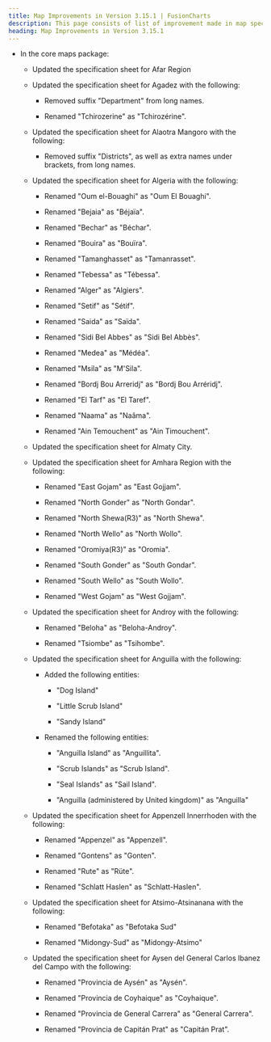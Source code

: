 ```yaml
---
title: Map Improvements in Version 3.15.1 | FusionCharts
description: This page consists of list of improvement made in map specification sheets in FusionCharts v3.15.1.
heading: Map Improvements in Version 3.15.1
---
```


- In the core maps package:

  - Updated the specification sheet for Afar Region

  - Updated the specification sheet for Agadez with the following:

    - Removed suffix "Department" from long names.

    - Renamed "Tchirozerine" as "Tchirozérine".

  - Updated the specification sheet for Alaotra Mangoro with the following:

    - Removed suffix "Districts", as well as extra names under brackets, from long names.

  - Updated the specification sheet for Algeria with the following:

    - Renamed "Oum el-Bouaghi" as "Oum El Bouaghi".

    - Renamed "Bejaia" as "Béjaïa".

    - Renamed "Bechar" as "Béchar".

    - Renamed "Bouira" as "Bouïra".

    - Renamed "Tamanghasset" as "Tamanrasset".

    - Renamed "Tebessa" as "Tébessa".

    - Renamed "Alger" as "Algiers".

    - Renamed "Setif" as "Sétif".

    - Renamed "Saida" as "Saïda".

    - Renamed "Sidi Bel Abbes" as "Sidi Bel Abbès".

    - Renamed "Medea" as "Médéa".

    - Renamed "Msila" as "M'Sila".

    - Renamed "Bordj Bou Arreridj" as "Bordj Bou Arréridj".

    - Renamed "El Tarf" as "El Taref".

    - Renamed "Naama" as "Naâma".

    - Renamed "Ain Temouchent" as "Ain Timouchent".

  - Updated the specification sheet for Almaty City.

  - Updated the specification sheet for Amhara Region with the following:

    - Renamed "East Gojam" as "East Gojjam".

    - Renamed "North Gonder" as "North Gondar".

    - Renamed "North Shewa(R3)" as "North Shewa".

    - Renamed "North Wello" as "North Wollo".

    - Renamed "Oromiya(R3)" as "Oromia".

    - Renamed "South Gonder" as "South Gondar".

    - Renamed "South Wello" as "South Wollo".

    - Renamed "West Gojam" as "West Gojjam".

  - Updated the specification sheet for Androy with the following:

    - Renamed "Beloha" as "Beloha-Androy".

    - Renamed "Tsiombe" as "Tsihombe".

  - Updated the specification sheet for Anguilla with the following:

    - Added the following entities:

      - "Dog Island"

      - "Little Scrub Island"

      - "Sandy Island"

    - Renamed the following entities:

      - "Anguilla Island" as "Anguillita".

      - "Scrub Islands" as "Scrub Island".

      - "Seal Islands" as "Sail Island".

      - "Anguilla (administered by United kingdom)" as "Anguilla"

  - Updated the specification sheet for Appenzell Innerrhoden with the following:

    - Renamed "Appenzel" as "Appenzell".

    - Renamed "Gontens" as "Gonten".

    - Renamed "Rute" as "Rüte".

    - Renamed "Schlatt Haslen" as "Schlatt-Haslen".

  - Updated the specification sheet for Atsimo-Atsinanana with the following:

    - Renamed "Befotaka" as "Befotaka Sud"

    - Renamed "Midongy-Sud" as "Midongy-Atsimo"

  - Updated the specification sheet for Aysen del General Carlos Ibanez del Campo with the following:

    - Renamed "Provincia de Aysén" as "Aysén".

    - Renamed "Provincia de Coyhaique" as "Coyhaique".

    - Renamed "Provincia de General Carrera" as "General Carrera".

    - Renamed "Provincia de Capitán Prat" as "Capitán Prat".
